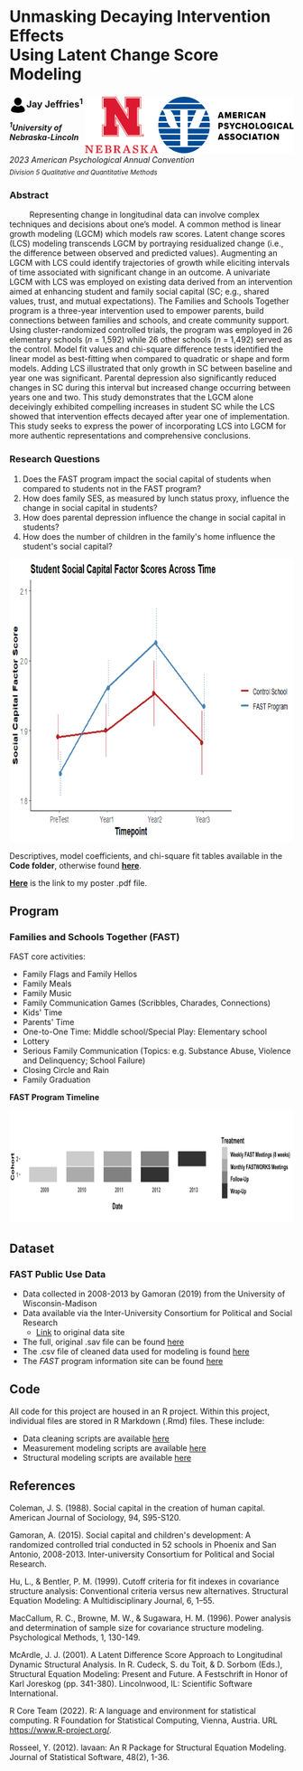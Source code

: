 # Unmasking Decaying Intervention Effects <br> Using Latent Change Score Modeling 

### <img align="left" width="30" height="30" src="https://github.com/jjeffries13/APA_2023/blob/main/Images/4851855-200.png"> Jay Jeffries<sup>1</sup> <img align="right" width="240" height="100" src="https://github.com/jjeffries13/APA_2023/blob/main/Images/APA-Logo-2019-Stacked-RGB.png"> <img align="right" width="130" height="100" src="https://github.com/jjeffries13/APA_2023/blob/main/Images/R-Nebraska_N-NEB-center-CMYK.jpg"> 
<h5><sup>1</sup>University of Nebraska-Lincoln </h5> 

*2023 American Psychological Annual Convention* <br>
<sub> *Division 5 Qualitative and Quantitative Methods* </sub> 

### Abstract
&nbsp;&nbsp;&nbsp;&nbsp;&nbsp;&nbsp;&nbsp;&nbsp; Representing change in longitudinal data can involve complex techniques and decisions about one’s model. A common method is linear growth modeling (LGCM) which models raw scores. Latent change scores (LCS) modeling transcends LGCM by portraying residualized change (i.e., the difference between observed and predicted values). Augmenting an LGCM with LCS could identify trajectories of growth while eliciting intervals of time associated with significant change in an outcome. A univariate LGCM with LCS was employed on existing data derived from an intervention aimed at enhancing student and family social capital (SC; e.g., shared values, trust, and mutual expectations). The Families and Schools Together program is a three-year intervention used to empower parents, build connections between families and schools, and create community support. Using cluster-randomized controlled trials, the program was employed in 26 elementary schools (*n* = 1,592) while 26 other schools (*n* = 1,492) served as the control. Model fit values and chi-square difference tests identified the linear model as best-fitting when compared to quadratic or shape and form models. Adding LCS illustrated that only growth in SC between baseline and year one was significant. Parental depression also significantly reduced changes in SC during this interval but increased change occurring between years one and two. This study demonstrates that the LGCM alone deceivingly exhibited compelling increases in student SC while the LCS showed that intervention effects decayed after year one of implementation. This study seeks to express the power of incorporating LCS into LGCM for more authentic representations and comprehensive conclusions.

### Research Questions
1. Does the FAST program impact the social capital of students when compared to students not in the FAST program?
2. How does family SES, as measured by lunch status proxy, influence the change in social capital in students?
3. How does parental depression influence the change in social capital in students?
4. How does the number of children in the family's home influence the student's social capital?

<p align = "center">
<img width="800" height="500" src="https://github.com/jjeffries13/APA_2023/blob/main/Images/FS_by_Time_plot.png?raw=true">
</p>

Descriptives, model coefficients, and chi-square fit tables available in the **Code folder**, otherwise found **[here](https://github.com/jjeffries13/APA_2023/blob/main/Code/Tables.md)**.

**[Here](https://github.com/jjeffries13/APA_2023/blob/main/Images/Jeffries_APA2023.pdf)** is the link to my poster .pdf file.

## Program
### Families and Schools Together (FAST)

FAST core activities:
- Family Flags and Family Hellos
- Family Meals
- Family Music
- Family Communication Games (Scribbles, Charades, Connections)
- Kids' Time
- Parents' Time
- One-to-One Time: Middle school/Special Play: Elementary school 
- Lottery
- Serious Family Communication (Topics: e.g. Substance Abuse, Violence and Delinquency; School Failure)
- Closing Circle and Rain
- Family Graduation

**FAST Program Timeline**
<p align = "center">
<img width="850" height="200" src="https://github.com/jjeffries13/APA_2023/blob/main/Images/FAST_gantt_chart.png?raw=true">
</p>

## Dataset
### FAST Public Use Data 
* Data collected in 2008-2013 by Gamoran (2019) from the University of Wisconsin-Madison
* Data available via the Inter-University Consortium for Political and Social Research
  * [Link](https://www.icpsr.umich.edu/web/DSDR/studies/35481/summary) to original data site
* The full, original .sav file can be found [here](https://github.com/jjeffries13/APA_2023/blob/main/Data/FAST-Data.sav)
* The .csv file of cleaned data used for modeling is found [here](https://github.com/jjeffries13/APA_2023/blob/main/Data/FASTData.csv)
* The *FAST* program information site can be found [here](https://www.familiesandschools.org/)

## Code
All code for this project are housed in an R project. Within this project, individual files are stored in R Markdown (.Rmd) files. These include:
  * Data cleaning scripts are available [here](https://github.com/jjeffries13/APA_2023/blob/main/Code/FAST_DataSetup.Rmd)
  * Measurement modeling scripts are available [here](https://github.com/jjeffries13/APA_2023/blob/main/Code/Measurement_Models.Rmd)
  * Structural modeling scripts are available [here](https://github.com/jjeffries13/APA_2023/blob/main/Code/Structural_Models.Rmd)

## References

Coleman, J. S. (1988). Social capital in the creation of human capital. American Journal of Sociology, 94, S95-S120.

Gamoran, A. (2015). Social capital and children's development: A randomized controlled trial conducted in 52 schools in Phoenix and San Antonio, 2008-2013. Inter-university Consortium for Political and Social Research.

Hu, L., & Bentler, P. M. (1999). Cutoff criteria for fit indexes in covariance structure analysis:  Conventional criteria versus new alternatives. Structural Equation Modeling: A Multidisciplinary Journal, 6, 1–55.

MacCallum, R. C., Browne, M. W., & Sugawara, H. M. (1996). Power analysis and  determination of sample size for covariance structure modeling. Psychological Methods, 1, 130-149.

McArdle, J. J. (2001). A Latent Difference Score Approach to Longitudinal Dynamic Structural Analysis. In R. Cudeck, S. du Toit, & D. Sorbom (Eds.), Structural Equation Modeling: Present and Future. A Festschrift in Honor of Karl Joreskog (pp. 341-380). Lincolnwood, IL: Scientific Software International.

R Core Team (2022). R: A language and environment for statistical computing. R Foundation for Statistical Computing, Vienna, Austria. URL https://www.R-project.org/.

Rosseel, Y. (2012). lavaan: An R Package for Structural Equation Modeling. Journal of  Statistical Software, 48(2), 1-36.
